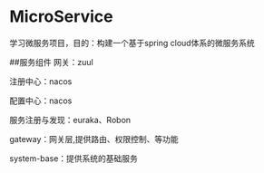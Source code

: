 # MicroService
学习微服务项目，目的：构建一个基于spring cloud体系的微服务系统

##服务组件
网关：zuul

注册中心：nacos

配置中心：nacos

服务注册与发现：euraka、Robon


gateway：网关层,提供路由、权限控制、等功能

system-base：提供系统的基础服务 
